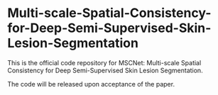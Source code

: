 # Multi-scale-Spatial-Consistency-for-Deep-Semi-Supervised-Skin-Lesion-Segmentation
This is the official code repository for MSCNet: Multi-scale Spatial Consistency  for Deep Semi-Supervised Skin Lesion Segmentation.

The code will be released upon acceptance of the paper. 
